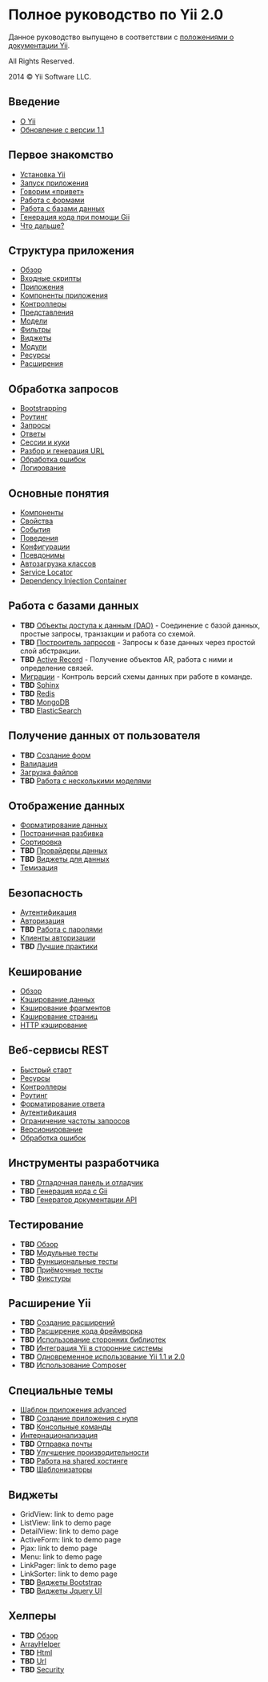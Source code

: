 Полное руководство по Yii 2.0
=============================

Данное руководство выпущено в соответствии с [положениями о документации Yii](http://www.yiiframework.com/doc/terms/).

All Rights Reserved.

2014 © Yii Software LLC.


Введение
--------

* [О Yii](intro-yii.md)
* [Обновление с версии 1.1](intro-upgrade-from-v1.md)


Первое знакомство
-----------------

* [Установка Yii](start-installation.md)
* [Запуск приложения](start-workflow.md)
* [Говорим «привет»](start-hello.md)
* [Работа с формами](start-forms.md)
* [Работа с базами данных](start-databases.md)
* [Генерация кода при помощи Gii](start-gii.md)
* [Что дальше?](start-looking-ahead.md)


Структура приложения
--------------------

* [Обзор](structure-overview.md)
* [Входные скрипты](structure-entry-scripts.md)
* [Приложения](structure-applications.md)
* [Компоненты приложения](structure-application-components.md)
* [Контроллеры](structure-controllers.md)
* [Представления](structure-views.md)
* [Модели](structure-models.md)
* [Фильтры](structure-filters.md)
* [Виджеты](structure-widgets.md)
* [Модули](structure-modules.md)
* [Ресурсы](structure-assets.md)
* [Расширения](structure-extensions.md)


Обработка запросов
------------------

* [Bootstrapping](runtime-bootstrapping.md)
* [Роутинг](runtime-routing.md)
* [Запросы](runtime-requests.md)
* [Ответы](runtime-responses.md)
* [Сессии и куки](runtime-sessions-cookies.md)
* [Разбор и генерация URL](runtime-routing.md)
* [Обработка ошибок](runtime-handling-errors.md)
* [Логирование](runtime-logging.md)


Основные понятия
----------------

* [Компоненты](concept-components.md)
* [Свойства](concept-properties.md)
* [События](concept-events.md)
* [Поведения](concept-behaviors.md)
* [Конфигурации](concept-configurations.md)
* [Псевдонимы](concept-aliases.md)
* [Автозагрузка классов](concept-autoloading.md)
* [Service Locator](concept-service-locator.md)
* [Dependency Injection Container](concept-di-container.md)


Работа с базами данных
----------------------

* **TBD** [Объекты доступа к данным (DAO)](db-dao.md) - Соединение с базой данных, простые запросы, транзакции и работа со схемой.
* **TBD** [Построитель запросов](db-query-builder.md) - Запросы к базе данных через простой слой абстракции.
* **TBD** [Active Record](db-active-record.md) - Получение объектов AR, работа с ними и определение связей.
* [Миграции](db-migrations.md) - Контроль версий схемы данных при работе в команде.
* **TBD** [Sphinx](db-sphinx.md)
* **TBD** [Redis](db-redis.md)
* **TBD** [MongoDB](db-mongodb.md)
* **TBD** [ElasticSearch](db-elasticsearch.md)


Получение данных от пользователя
--------------------------------

* **TBD** [Создание форм](input-forms.md)
* [Валидация](input-validation.md)
* [Загрузка файлов](input-file-upload.md)
* **TBD** [Работа с несколькими моделями](input-multiple-models.md)


Отображение данных
------------------

* [Форматирование данных](output-formatting.md)
* [Постраничная разбивка](output-pagination.md)
* [Сортировка](output-sorting.md)
* **TBD** [Провайдеры данных](output-data-providers.md)
* **TBD** [Виджеты для данных](output-data-widgets.md)
* [Темизация](output-theming.md)


Безопасность
------------

* [Аутентификация](security-authentication.md)
* [Авторизация](security-authorization.md)
* **TBD** [Работа с паролями](security-passwords.md)
* [Клиенты авторизации](https://github.com/yiisoft/yii2-authclient/blob/master/docs/guide/README.md)
* **TBD** [Лучшие практики](security-best-practices.md)


Кеширование
-----------

* [Обзор](caching-overview.md)
* [Кэширование данных](caching-data.md)
* [Кэширование фрагментов](caching-fragment.md)
* [Кэширование страниц](caching-page.md)
* [HTTP кэширование](caching-http.md)


Веб-сервисы REST
----------------

* [Быстрый старт](rest-quick-start.md)
* [Ресурсы](rest-resources.md)
* [Контроллеры](rest-controllers.md)
* [Роутинг](rest-routing.md)
* [Форматирование ответа](rest-response-formatting.md)
* [Аутентификация](rest-authentication.md)
* [Ограничение частоты запросов](rest-rate-limiting.md)
* [Версионирование](rest-versioning.md)
* [Обработка ошибок](rest-error-handling.md)


Инструменты разработчика
------------------------

* **TBD** [Отладочная панель и отладчик](tool-debugger.md)
* **TBD** [Генерация кода с Gii](tool-gii.md)
* **TBD** [Генератор документации API](tool-api-doc.md)


Тестирование
------------

* **TBD** [Обзор](test-overview.md)
* **TBD** [Модульные тесты](test-unit.md)
* **TBD** [Функциональные тесты](test-functional.md)
* **TBD** [Приёмочные тесты](test-acceptance.md)
* **TBD** [Фикстуры](test-fixtures.md)


Расширение Yii
--------------

* **TBD** [Создание расширений](extend-creating-extensions.md)
* **TBD** [Расширение кода фреймворка](extend-customizing-core.md)
* **TBD** [Использование сторонних библиотек](extend-using-libs.md)
* **TBD** [Интеграция Yii в сторонние системы](extend-embedding-in-others.md)
* **TBD** [Одновременное использование Yii 1.1 и 2.0](extend-using-v1-v2.md)
* **TBD** [Использование Composer](extend-using-composer.md)


Специальные темы
----------------

* [Шаблон приложения advanced](tutorial-advanced-app.md)
* **TBD** [Создание приложения с нуля](tutorial-start-from-scratch.md)
* **TBD** [Консольные команды](tutorial-console.md)
* [Интернационализация](tutorial-i18n.md)
* **TBD** [Отправка почты](tutorial-mailing.md)
* **TBD** [Улучшение производительности](tutorial-performance-tuning.md)
* **TBD** [Работа на shared хостинге](tutorial-shared-hosting.md)
* **TBD** [Шаблонизаторы](tutorial-template-engines.md)


Виджеты
-------

* GridView: link to demo page
* ListView: link to demo page
* DetailView: link to demo page
* ActiveForm: link to demo page
* Pjax: link to demo page
* Menu: link to demo page
* LinkPager: link to demo page
* LinkSorter: link to demo page
* **TBD** [Виджеты Bootstrap](widget-bootstrap.md)
* **TBD** [Виджеты Jquery UI](widget-jui.md)


Хелперы
-------

* **TBD** [Обзор](helper-overview.md)
* [ArrayHelper](helper-array.md)
* **TBD** [Html](helper-html.md)
* **TBD** [Url](helper-url.md)
* **TBD** [Security](helper-security.md)

